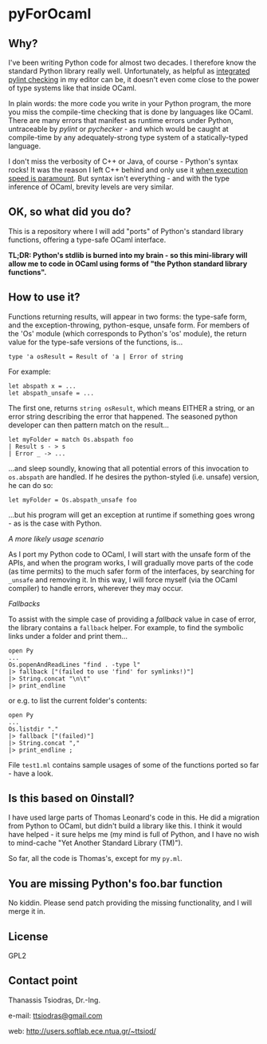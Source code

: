 pyForOcaml
==========

Why?
----

I've been writing Python code for almost two decades.  I therefore know the
standard Python library really well.  Unfortunately, as helpful as [integrated
pylint checking](http://www.pylint.org/) in my editor can be, it doesn't even come
close to the power of type systems like that inside OCaml.

In plain words: the more code you write in your Python program, the more you miss 
the compile-time checking that is done by languages like OCaml.
There are many errors that manifest as runtime errors under Python,
untraceable by *pylint* or *pychecker* - and which would be caught at compile-time
by any adequately-strong type system of a statically-typed language.

I don't miss the verbosity of C++ or Java, of course - Python's syntax rocks!
It was the reason I left C++ behind and only use it
[when execution speed is paramount](http://users.softlab.ece.ntua.gr/~ttsiod/straylight.html).
But syntax isn't everything - and with the type inference of OCaml, brevity
levels are very similar.

OK, so what did you do?
-----------------------

This is a repository where I will add "ports" of Python's standard library
functions, offering a type-safe OCaml interface.

**TL;DR: Python's stdlib is burned into my brain - so this mini-library will
allow me to code in OCaml using forms of "the Python standard library
functions".**

How to use it?
--------------

Functions returning results, will appear in two forms: the type-safe form, and
the exception-throwing, python-esque, unsafe form. For members of the 'Os'
module (which corresponds to Python's 'os' module), the return value for the
type-safe versions of the functions, is...

    type 'a osResult = Result of 'a | Error of string

For example:

    let abspath x = ...
    let abspath_unsafe = ...

The first one, returns `string osResult`, which means EITHER a string,
or an error string describing the error that happened. The seasoned
python developer can then pattern match on the result...

    let myFolder = match Os.abspath foo
    | Result s - > s
    | Error _ -> ...

...and sleep soundly, knowing that all potential errors of this invocation
to `os.abspath` are handled. If he desires the python-styled (i.e.
unsafe) version, he can do so:

    let myFolder = Os.abspath_unsafe foo
    
...but his program will get an exception at runtime if something
goes wrong - as is the case with Python.

*A more likely usage scenario*

As I port my Python code to OCaml, I will start with the unsafe form of the
APIs, and when the program works, I will gradually move parts of the code (as
time permits) to the much safer form of the interfaces, by searching for
`_unsafe` and removing it. In this way, I will force myself (via the OCaml
compiler) to handle errors, wherever they may occur.

*Fallbacks*

To assist with the simple case of providing a *fallback* value in case of
error, the library contains a `fallback` helper. For example, to find the
symbolic links under a folder and print them...

    open Py
    ...
    Os.popenAndReadLines "find . -type l"
    |> fallback ["(failed to use 'find' for symlinks!)"]
    |> String.concat "\n\t"
    |> print_endline

or e.g. to list the current folder's contents:

    open Py
    ...
    Os.listdir "."
    |> fallback ["(failed)"]
    |> String.concat ","
    |> print_endline ;

File `test1.ml` contains sample usages of some of the functions ported so far -
have a look.

Is this based on 0install?
--------------------------

I have used large parts of Thomas Leonard's code in this. He did a
migration from Python to OCaml, but didn't build a library like this.
I think it would have helped - it sure helps me (my mind is full of Python,
and I have no wish to mind-cache "Yet Another Standard Library (TM)").

So far, all the code is Thomas's, except for my `py.ml`.

You are missing Python's foo.bar function
-----------------------------------------

No kiddin. Please send patch providing the missing functionality, and I will
merge it in.

License
-------

GPL2

Contact point
-------------

Thanassis Tsiodras, Dr.-Ing.

e-mail: ttsiodras@gmail.com

web: http://users.softlab.ece.ntua.gr/~ttsiod/
